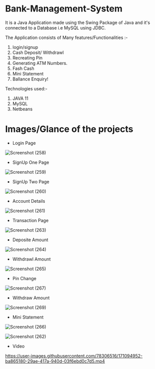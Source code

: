 # Bank-Management-System
It is a Java Application made using the Swing Package of Java and it's connected to a Database i.e MySQL using JDBC.

The Application consists of Many features/Functionalities :-

1. login/signup
2. Cash Deposit/ Withdrawl
3. Recreating Pin
4. Generating ATM Numbers.
5. Fash Cash
6. Mini Statement
7. Ballance Enquiry!

Technologies used:-

1. JAVA 11
2. MySQL
3. Netbeans

# Images/Glance of the projects

* Login Page

![Screenshot (258)](https://user-images.githubusercontent.com/78306516/171094100-3d2917d4-5e08-41d0-8ada-b4d4b5f6c7b4.png)

* SignUp One Page

![Screenshot (259)](https://user-images.githubusercontent.com/78306516/171094164-bbef2b3f-028e-4842-beb2-39f8861b8033.png)

* SignUp Two Page

![Screenshot (260)](https://user-images.githubusercontent.com/78306516/171094174-2ef4c0a2-f133-4299-8a25-4d71c742ad7d.png)

* Account Details

![Screenshot (261)](https://user-images.githubusercontent.com/78306516/171094185-9eea82a6-3126-4308-bfa0-ffbbc4921f51.png)

* Transaction Page

![Screenshot (263)](https://user-images.githubusercontent.com/78306516/171094238-cee11c54-674c-41d7-9058-0d32c44e8649.png)

* Deposite Amount

![Screenshot (264)](https://user-images.githubusercontent.com/78306516/171094731-4a6f245d-538d-4e46-bb55-dcd44fa7cee2.png)

* Withdrawl Amount

![Screenshot (265)](https://user-images.githubusercontent.com/78306516/171094634-552b3e29-0235-4b62-81e4-656013378f5e.png)

* Pin Change

![Screenshot (267)](https://user-images.githubusercontent.com/78306516/171094767-1f7b4444-92a5-467c-b7a8-d5b494085b17.png)

* Withdraw Amount

![Screenshot (269)](https://user-images.githubusercontent.com/78306516/171094806-62de4912-bdca-4a64-beef-e24f03b33407.png)

* Mini Statement

![Screenshot (266)](https://user-images.githubusercontent.com/78306516/171094846-0e9c6c06-4773-4b6e-9789-63c8dbbb2b24.png)

![Screenshot (262)](https://user-images.githubusercontent.com/78306516/171094926-aee42bab-59cd-4fed-a310-4a0e3bd30600.png)

* Video

https://user-images.githubusercontent.com/78306516/171094952-ba865180-29ae-417a-940d-03f6ebd0c7d5.mp4
